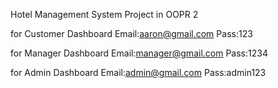 Hotel Management System Project in OOPR 2


for Customer Dashboard
Email:aaron@gmail.com
Pass:123

for Manager Dashboard
Email:manager@gmail.com
Pass:1234

for Admin Dashboard
Email:admin@gmail.com
Pass:admin123
